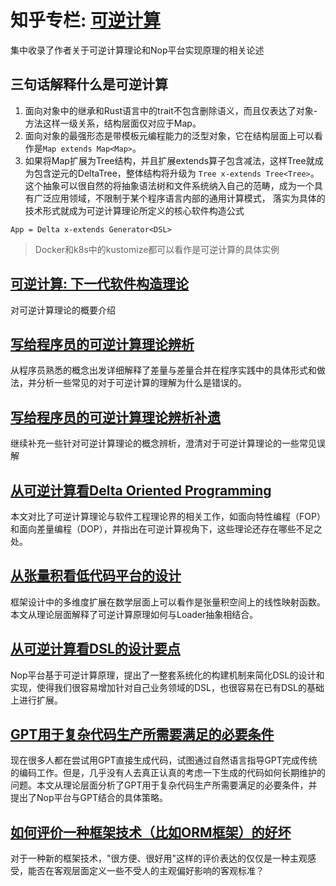 # 知乎专栏: [可逆计算](https://www.zhihu.com/column/reversible-computation)

集中收录了作者关于可逆计算理论和Nop平台实现原理的相关论述

## 三句话解释什么是可逆计算
1. 面向对象中的继承和Rust语言中的trait不包含删除语义，而且仅表达了对象-方法这样一级关系，结构层面仅对应于Map。
2. 面向对象的最强形态是带模板元编程能力的泛型对象，它在结构层面上可以看作是`Map extends Map<Map>`。
3. 如果将Map扩展为Tree结构，并且扩展extends算子包含减法，这样Tree就成为包含逆元的DeltaTree，整体结构将升级为 `Tree x-extends Tree<Tree>`。
这个抽象可以很自然的将抽象语法树和文件系统纳入自己的范畴，成为一个具有广泛应用领域，不限制于某个程序语言内部的通用计算模式，
落实为具体的技术形式就成为可逆计算理论所定义的核心软件构造公式

```
App = Delta x-extends Generator<DSL>
```

> Docker和k8s中的kustomize都可以看作是可逆计算的具体实例

## [可逆计算: 下一代软件构造理论](reversible-computation.md)

对可逆计算理论的概要介绍

## [写给程序员的可逆计算理论辨析](reversible-computation-for-programmers.md)

从程序员熟悉的概念出发详细解释了差量与差量合并在程序实践中的具体形式和做法，并分析一些常见的对于可逆计算的理解为什么是错误的。

## [写给程序员的可逆计算理论辨析补遗](reversible-computation-for-programmers2.md)

继续补充一些针对可逆计算理论的概念辨析，澄清对于可逆计算理论的一些常见误解

## [从可逆计算看Delta Oriented Programming](delta-oriented-programming.md)

本文对比了可逆计算理论与软件工程理论界的相关工作，如面向特性编程（FOP）和面向差量编程（DOP），并指出在可逆计算视角下，这些理论还存在哪些不足之处。

## [从张量积看低代码平台的设计](tensor-product-lowcode.md)

框架设计中的多维度扩展在数学层面上可以看作是张量积空间上的线性映射函数。本文从理论层面解释了可逆计算原理如何与Loader抽象相结合。

## [从可逆计算看DSL的设计要点](xdsl-design.md)
Nop平台基于可逆计算原理，提出了一整套系统化的构建机制来简化DSL的设计和实现，使得我们很容易增加针对自己业务领域的DSL，也很容易在已有DSL的基础上进行扩展。

## [GPT用于复杂代码生产所需要满足的必要条件](nop-for-gpt.md)

现在很多人都在尝试用GPT直接生成代码，试图通过自然语言指导GPT完成传统的编码工作。但是，几乎没有人去真正认真的考虑一下生成的代码如何长期维护的问题。本文从理论层面分析了GPT用于复杂代码生产所需要满足的必要条件，并提出了Nop平台与GPT结合的具体策略。

## [如何评价一种框架技术（比如ORM框架）的好坏](props-and-cons-of-orm-framework.md)

对于一种新的框架技术，"很方便、很好用"这样的评价表达的仅仅是一种主观感受，能否在客观层面定义一些不受人的主观偏好影响的客观标准？
